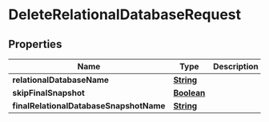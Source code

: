 

# DeleteRelationalDatabaseRequest


## Properties

| Name | Type | Description | Notes |
|------------ | ------------- | ------------- | -------------|
|**relationalDatabaseName** | [**String**](String.md) |  |  |
|**skipFinalSnapshot** | [**Boolean**](Boolean.md) |  |  [optional] |
|**finalRelationalDatabaseSnapshotName** | [**String**](String.md) |  |  [optional] |



